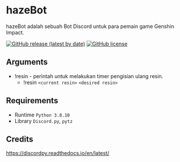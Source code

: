 # hazeBot
hazeBot adalah sebuah Bot Discord untuk para pemain game Genshin Impact.

[![GitHub release (latest by date)](https://img.shields.io/github/v/release/hazekezia/hazebot_DiscordBot)](https://github.com/hazekezia/hazebot_DiscordBot/releases/)
[![GitHub license](https://img.shields.io/github/license/hazekezia/hazebot_DiscordBot?style=flat)](https://github.com/hazekezia/hazebot_DiscordBot)

## Arguments 
- !resin - perintah untuk melakukan timer pengisian ulang resin.
  - !resin `<current resin>` `<desired resin>`

## Requirements
- Runtime `Python 3.8.10`
- Library `Discord.py`, `pytz`

## Credits
https://discordpy.readthedocs.io/en/latest/
